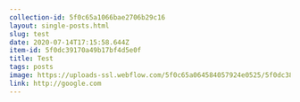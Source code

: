 ```yaml
---
collection-id: 5f0c65a1066bae2706b29c16
layout: single-posts.html
slug: test
date: 2020-07-14T17:15:58.644Z
item-id: 5f0dc39170a49b17bf4d5e0f
title: Test
tags: posts
image: https://uploads-ssl.webflow.com/5f0c65a064584057924e0525/5f0dc385b9f86f600fc1ea72_onemadlab.com_(Laptop%20with%20MDPI%20screen).png
link: http://google.com
---
```

